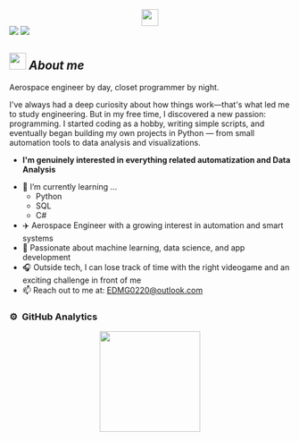 <div align="center">
  <img src="https://raw.githubusercontent.com/DanMG20/DanMG20/main/text3.gif" height="30">
</div>
<a href="https://github.com/404"><img src="https://user-images.githubusercontent.com/73097560/115834477-dbab4500-a447-11eb-908a-139a6edaec5c.gif"></a>

<img src="https://github.com/sourabmaity/sourabmaity/blob/main/header_.png" >

## <img src="https://media.giphy.com/media/ObNTw8Uzwy6KQ/giphy.gif" width="30px">&nbsp;***About me***


Aerospace engineer by day, closet programmer by night.

I've always had a deep curiosity about how things work—that's what led me to study engineering. But in my free time, I discovered a new passion: programming. I started coding as a hobby, writing simple scripts, and eventually began building my own projects in Python — from small automation tools to data analysis and visualizations.


* **I'm genuinely interested in everything related automatization and Data Analysis**
- 🌱 I’m currently learning ...
  - Python 
  - SQL
  - C#
- ✈️ Aerospace Engineer with a growing interest in automation and smart systems 
- 🧠 Passionate about machine learning, data science, and app development
- 🎧 Outside tech, I can lose track of time with the right videogame and an exciting challenge in front of me
- 📫 Reach out to me at: <a href="EDMG0220@outlook.com">EDMG0220@outlook.com</a>


### ⚙️ &nbsp;GitHub Analytics

<p align="center">
<a href="https://github.com/DanMG20">
  <img height="180em" src="https://github-readme-stats-eight-theta.vercel.app/api?username=DanMG20&show_icons=true&theme=algolia&include_all_commits=true&count_private=true"/>
</a>
</p>


